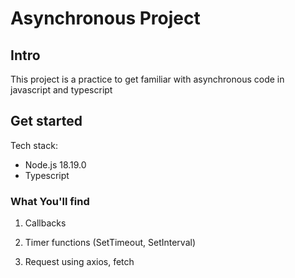 # Asynchronous Project


## Intro

This project is a practice to get familiar with asynchronous code in javascript and typescript


## Get started

Tech stack:

* Node.js 18.19.0
* Typescript

### What You'll find

1. Callbacks

2. Timer functions (SetTimeout, SetInterval)

3. Request using axios, fetch
